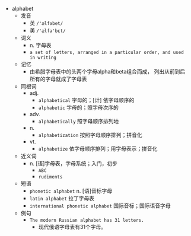 - alphabet
  - 发音
    - 英 `/'ælfəbet/`
    - 美 `/'ælfə'bɛt/`
  - 词义
    - n. 字母表
    - `a set of letters, arranged in a particular order, and used in writing`
  - 记忆
    - 由希腊字母表中的头两个字母alpha和beta组合而成， 列出从前到后所有的字母就成了字母表
  - 同根词
    - adj.
      - `alphabetical` 字母的；[计] 依字母顺序的
      - `alphabetic` 字母的；照字母次序的
    - adv.
      - `alphabetically` 照字母顺序排列地
    - n.
      - `alphabetization` 按照字母顺序排列；拼音化
    - vt.
      - `alphabetize` 依字母顺序排列；用字母表示；拼音化
  - 近义词
    - n. [语]字母表，字母系统；入门，初步
      - `ABC`
      - `rudiments`
  - 短语
    - `phonetic alphabet` n. [语]音标字母 
    - `latin alphabet` 拉丁字母表 
    - `international phonetic alphabet` 国际音标；国际语音字母 
  - 例句
    - `The modern Russian alphabet has 31 letters.`
      - 现代俄语字母表有31个字母。


